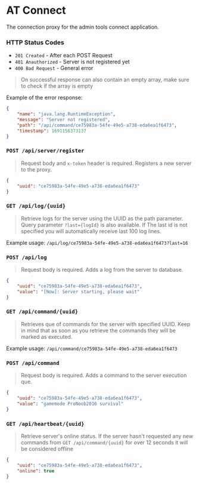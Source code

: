 # AT Connect

The connection proxy for the admin tools connect application.

### HTTP Status Codes
- `201 Created` - After each POST Request
- `401 Anauthorized` - Server is not registered yet
- `400 Bad Request` - General error

> On successful response can also contain an empty array, make sure to check if the array is empty

Example of the error response:
```json
{
    "name": "java.lang.RuntimeException",
    "message": "Server not registered",
    "path": "/api/command/ce75983a-54fe-49e5-a738-eda6ea1f6473",
    "timestamp": 1691156373137
}
```

### `POST /api/server/register`
> Request body and `x-token` header is required. Registers a new server to the proxy.
```json
{
    "uuid": "ce75983a-54fe-49e5-a738-eda6ea1f6473"
}
```

### `GET /api/log/{uuid}`
>  Retrieve logs for the server using the UUID as the path parameter. Query parameter `?last={logId}` is also available. If The last id is not specified you will automatically receive last 100 log lines.

Example usage: `/api/log/ce75983a-54fe-49e5-a738-eda6ea1f6473?last=16`

### `POST /api/log`
> Request body is required. Adds a log from the server to database.
```json
{
    "uuid": "ce75983a-54fe-49e5-a738-eda6ea1f6473",
    "value": "[Now]: Server starting, please wait"
}
```

### `GET /api/command/{uuid}`
> Retrieves que of commands for the server with specified UUID. Keep in mind that as soon as you retrieve the commands they will be marked as executed.

Example usage: `/api/command/ce75983a-54fe-49e5-a738-eda6ea1f6473`

### `POST /api/command`
> Request body is required. Adds a command to the server execution que.
```json
{
    "uuid": "ce75983a-54fe-49e5-a738-eda6ea1f6473",
    "value": "gamemode ProNoob2016 survival"
}
```

### `GET /api/heartbeat/{uuid}`
> Retrieve server's online status. If the server hasn't requested any new commands from `GET /api/command/{uuid}` for over 12 seconds it will be considered offline
```json
{
    "uuid": "ce75983a-54fe-49e5-a738-eda6ea1f6473",
    "online": true
}
```